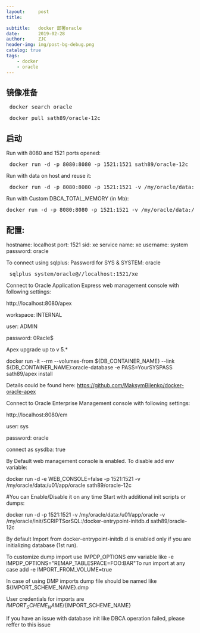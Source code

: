 ```yaml
---
layout:     post
title:      

subtitle:   docker 部署oracle
date:       2019-02-28
author:     ZJC
header-img: img/post-bg-debug.png
catalog: true
tags:
    - docker
    - oracle
---
```


## 镜像准备
<pre> docker search oracle </pre>

<pre> docker pull sath89/oracle-12c </pre>

## 启动
Run with 8080 and 1521 ports opened:
<pre> docker run -d -p 8080:8080 -p 1521:1521 sath89/oracle-12c </pre>

Run with data on host and reuse it:
<pre> docker run -d -p 8080:8080 -p 1521:1521 -v /my/oracle/data:/u01/app/oracle sath89/oracle-12c </pre>

Run with Custom DBCA_TOTAL_MEMORY (in Mb):
<pre>docker run -d -p 8080:8080 -p 1521:1521 -v /my/oracle/data:/u01/app/oracle -e DBCA_TOTAL_MEMORY=1024 sath89/oracle-12c </pre>

## 配置:
hostname: localhost
port: 1521
sid: xe
service name: xe
username: system
password: oracle

To connect using sqlplus:
Password for SYS & SYSTEM: oracle
<pre> sqlplus system/oracle@//localhost:1521/xe </pre>


Connect to Oracle Application Express web management console with following settings:

http://localhost:8080/apex

workspace: INTERNAL

user: ADMIN

password: 0Racle$

Apex upgrade up to v 5.*

docker run -it --rm --volumes-from ${DB_CONTAINER_NAME} --link ${DB_CONTAINER_NAME}:oracle-database -e PASS=YourSYSPASS sath89/apex install

Details could be found here: https://github.com/MaksymBilenko/docker-oracle-apex

Connect to Oracle Enterprise Management console with following settings:

http://localhost:8080/em

user: sys

password: oracle

connect as sysdba: true


By Default web management console is enabled. To disable add env variable:

docker run -d -e WEB_CONSOLE=false -p 1521:1521 -v /my/oracle/data:/u01/app/oracle sath89/oracle-12c

#You can Enable/Disable it on any time
Start with additional init scripts or dumps:

docker run -d -p 1521:1521 -v /my/oracle/data:/u01/app/oracle -v /my/oracle/init/SCRIPTSorSQL:/docker-entrypoint-initdb.d sath89/oracle-12c

By default Import from docker-entrypoint-initdb.d is enabled only if you are initializing database (1st run).

To customize dump import use IMPDP_OPTIONS env variable like -e IMPDP_OPTIONS="REMAP_TABLESPACE=FOO:BAR"To run import at any case add -e IMPORT_FROM_VOLUME=true

In case of using DMP imports dump file should be named like ${IMPORT_SCHEME_NAME}.dmp

User credentials for imports are ${IMPORT_SCHEME_NAME}/${IMPORT_SCHEME_NAME}

If you have an issue with database init like DBCA operation failed, please reffer to this issue
